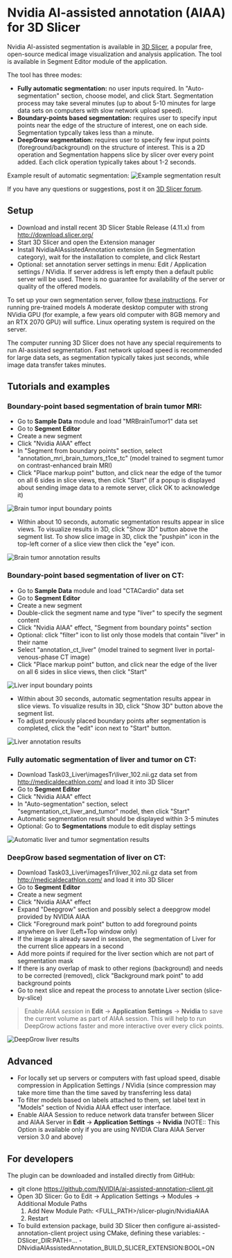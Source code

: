 # Nvidia AI-assisted annotation (AIAA) for 3D Slicer

Nvidia AI-assisted segmentation is available in [3D Slicer](https://www.slicer.org), a popular free, open-source medical image visualization and analysis application. The tool is available in Segment Editor module of the application.

The tool has three modes:
- **Fully automatic segmentation:** no user inputs required. In "Auto-segmentation" section, choose model, and click Start. Segmentation process may take several minutes (up to about 5-10 minutes for large data sets on computers with slow network upload speed).
- **Boundary-points based segmentation:** requires user to specify input points near the edge of the structure of interest, one on each side. Segmentation typcally takes less than a minute.
- **DeepGrow segmentation:** requires user to specify few input points (foreground/background) on the structure of interest. This is a 2D operation and Segmentation happens slice by slicer over every point added.  Each click operation typically takes about 1-2 seconds.

Example result of automatic segmentation:
![](snapshot.jpg?raw=true "Example segmentation result")

If you have any questions or suggestions, post it on [3D Slicer forum](https://discourse.slicer.org).

## Setup
- Download and install recent 3D Slicer Stable Release (4.11.x) from http://download.slicer.org/
- Start 3D Slicer and open the Extension manager
- Install NvidiaAIAssistedAnnotation extension (in Segmentation category), wait for the installation to complete, and click Restart
- Optional: set annotation server settings in menu: Edit / Application settings / NVidia. If server address is left empty then a default public server will be used. There is no guarantee for availability of the server or quality of the offered models.

To set up your own segmentation server, follow [these instructions](https://docs.nvidia.com/clara/clara-train-sdk/aiaa/index.html). For running pre-trained models A moderate desktop computer with strong NVidia GPU (for example, a few years old computer with 8GB memory and an RTX 2070 GPU) will suffice. Linux operating system is required on the server.

The computer running 3D Slicer does not have any special requirements to run AI-assisted segmentation. Fast network upload speed is recommended for large data sets, as segmentation typically takes just seconds, while image data transfer takes minutes.

## Tutorials and examples

### Boundary-point based segmentation of brain tumor MRI:

- Go to **Sample Data** module and load "MRBrainTumor1" data set
- Go to **Segment Editor**
- Create a new segment
- Click "Nvidia AIAA" effect
- In "Segment from boundary points" section, select "annotation_mri_brain_tumors_t1ce_tc" (model trained to segment tumor on contrast-enhanced brain MRI)
- Click "Place markup point" button, and click near the edge of the tumor on all 6 sides in slice views, then click "Start" (if a popup is displayed about sending image data to a remote server, click OK to acknowledge it)

![](snapshot-annotation-points-brain.jpg?raw=true "Brain tumor input boundary points")

- Within about 10 seconds, automatic segmentation results appear in slice views. To visualize results in 3D, click "Show 3D" button above the segment list. To show slice image in 3D, click the "pushpin" icon in the top-left corner of a slice view then click the "eye" icon.

![](snapshot-annotation-result-brain.jpg?raw=true "Brain tumor annotation results")

### Boundary-point based segmentation of liver on CT:

- Go to **Sample Data** module and load "CTACardio" data set
- Go to **Segment Editor**
- Create a new segment
- Double-click the segment name and type "liver" to specify the segment content
- Click "Nvidia AIAA" effect, "Segment from boundary points" section
- Optional: click "filter" icon to list only those models that contain "liver" in their name
- Select "annotation_ct_liver" (model trained to segment liver in portal-venous-phase CT image)
- Click "Place markup point" button, and click near the edge of the liver on all 6 sides in slice views, then click "Start"

![](snapshot-annotation-points-liver.jpg?raw=true "Liver input boundary points")

- Within about 30 seconds, automatic segmentation results appear in slice views. To visualize results in 3D, click "Show 3D" button above the segment list.
- To adjust previously placed boundary points after segmentation is completed, click the "edit" icon next to "Start" button.

![](snapshot-annotation-result-liver.jpg?raw=true "Liver annotation results")

### Fully automatic segmentation of liver and tumor on CT:

- Download Task03_Liver\imagesTr\liver_102.nii.gz data set from http://medicaldecathlon.com/ and load it into 3D Slicer
- Go to **Segment Editor**
- Click "Nvidia AIAA" effect
- In "Auto-segmentation" section, select "segmentation_ct_liver_and_tumor" model, then click "Start"
- Automatic segmentation result should be displayed within 3-5 minutes
- Optional: Go to **Segmentations** module to edit display settings

![](snapshot-segmentation-result-liver.jpg?raw=true "Automatic liver and tumor segmentation results")

### DeepGrow based segmentation of liver on CT:

- Download Task03_Liver\imagesTr\liver_102.nii.gz data set from http://medicaldecathlon.com/ and load it into 3D Slicer
- Go to **Segment Editor**
- Create a new segment
- Click "Nvidia AIAA" effect
- Expand "Deepgrow" section and possibly select a deepgrow model provided by NVIDIA AIAA
- Click "Foreground mark point" button to add foreground points anywhere on liver (Left+Top window only)
- If the image is already saved in session, the segmentation of Liver for the current slice appears in a second
- Add more points if required for the liver section which are not part of segmentation mask
- If there is any overlap of mask to other regions (background) and needs to be corrected (removed), click "Background mark point" to add background points
- Go to next slice and repeat the process to annotate Liver section (slice-by-slice)


> Enable *AIAA session* in **Edit** -> **Application Settings** -> **Nvidia** to save the current volume as part of AIAA session.
> This will help to run DeepGrow actions faster and more interactive over every click points.

![](snapshot-deepgrow-result-liver.jpg?raw=true "DeepGrow liver results")


## Advanced

- For locally set up servers or computers with fast upload speed, disable compression in Application Settings / NVidia (since compression may take more time than the time saved by transferring less data)
- To filter models based on labels attached to them, set label text in "Models" section of Nvidia AIAA effect user interface.
- Enable AIAA Session to reduce network data transfer between Slicer and AIAA Server in **Edit** -> **Application Settings** -> **Nvidia** (NOTE:: This Option is available only if you are using NVIDIA Clara AIAA Server version 3.0 and above)

## For developers
The plugin can be downloaded and installed directly from GitHub:
- git clone https://github.com/NVIDIA/ai-assisted-annotation-client.git
- Open 3D Slicer: Go to Edit -> Application Settings -> Modules -> Additional Module Paths
   1) Add New Module Path: <FULL_PATH>/slicer-plugin/NvidiaAIAA
   2) Restart
- To build extension package, build 3D Slicer then configure ai-assisted-annotation-client project using CMake, defining these variables: -DSlicer_DIR:PATH=... -DNvidiaAIAssistedAnnotation_BUILD_SLICER_EXTENSION:BOOL=ON
